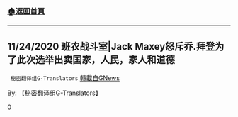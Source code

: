 ###  [:house:返回首頁](https://github.com/ourhimalayas/txt)
---

## 11/24/2020 班农战斗室|Jack Maxey怒斥乔.拜登为了此次选举出卖国家，人民，家人和道德
` 秘密翻译组G-Translators` [轉載自GNews](https://gnews.org/zh-hans/594573/)

By: 【秘密翻译组G-Translators】

0
